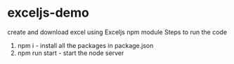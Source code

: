 # exceljs-demo
create and download excel using Exceljs npm  module
Steps to run the code 

1. npm i - install all the packages in package.json
2. npm run start - start the node server
